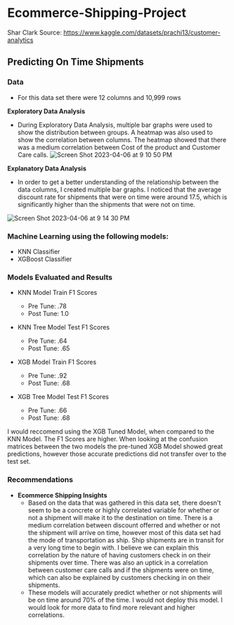 # Ecommerce-Shipping-Project

Shar Clark
Source: https://www.kaggle.com/datasets/prachi13/customer-analytics

## Predicting On Time Shipments

### Data
  - For this data set there were 12 columns and 10,999 rows 

**Exploratory Data Analysis**
   - During Exploratory Data Analysis, multiple bar graphs were used to show the distribution between groups. A heatmap was also used to show the correlation between columns. The heatmap showed that there was a medium correlation between Cost of the product and Customer Care calls.
     ![Screen Shot 2023-04-06 at 9 10 50 PM](https://user-images.githubusercontent.com/123594410/230539306-88fcabb8-e00c-4f2f-9b16-a9bfc9e2dedd.png)

 **Explanatory Data Analysis**
   - In order to get a better understanding of the relationship between the data columns, I created multiple bar graphs. I noticed that the average discount rate for shipments that were on time were around 17.5, which is significantly higher than the shipments that were not on time. 
   
   ![Screen Shot 2023-04-06 at 9 14 30 PM](https://user-images.githubusercontent.com/123594410/230539770-54b1beca-7d35-4a70-a100-60fd046a8c72.png)

  ### Machine Learning using the following models:
   - KNN Classifier
   - XGBoost Classifier
   
 ### Models Evaluated and Results
 
 - KNN Model Train F1 Scores
    - Pre Tune: .78
    - Post Tune: 1.0
      
- KNN Tree Model Test F1 Scores
    - Pre Tune: .64
    - Post Tune: .65
 
 - XGB Model Train F1 Scores
    - Pre Tune: .92
    - Post Tune: .68
      
- XGB Tree Model Test F1 Scores
    - Pre Tune: .66
    - Post Tune: .68
  
I would reccomend using the XGB Tuned Model, when compared to the KNN Model. The F1 Scores are higher. When looking at the confusion matrices between the two models the pre-tuned XGB Model showed great predictions, however those accurate predictions did not transfer over to the test set. 

### Recommendations
  - **Ecommerce Shipping Insights**
      - Based on the data that was gathered in this data set, there doesn't seem to be a concrete or highly correlated variable for whether or not a shipment will make it to the destination on time. There is a medium correlation between discount offerred and whether or not the shipment will arrive on time, however most of this data set had the mode of transportation as ship. Ship shipments are in transit for a very long time to begin with. I believe we can explain this correlation by the nature of having customers check in on their shipments over time. There was also an uptick in a correlation between customer care calls and if the shipments were on time, which can also be explained by customers checking in on their shipments. 
      - These models will accurately predict whether or not shipments will be on time around 70% of the time. I would not deploy this model. I would look for more data to find more relevant and higher correlations. 
  
